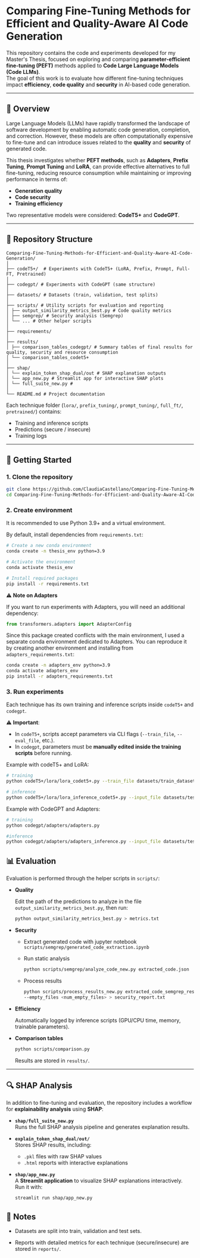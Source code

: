 # Comparing Fine-Tuning Methods for Efficient and Quality-Aware AI Code Generation

This repository contains the code and experiments developed for my Master's Thesis, focused on exploring and comparing **parameter-efficient fine-tuning (PEFT)** methods applied to **Code Large Language Models (Code LLMs)**.  
The goal of this work is to evaluate how different fine-tuning techniques impact **efficiency**, **code quality** and **security** in AI-based code generation.

---

## 📖 Overview

Large Language Models (LLMs) have rapidly transformed the landscape of software development by enabling automatic code generation, completion, and correction. However, these models are often computationally expensive to fine-tune and can introduce issues related to the **quality** and **security** of generated code.  

This thesis investigates whether **PEFT methods**, such as **Adapters**, **Prefix Tuning**, **Prompt Tuning** and **LoRA**, can provide effective alternatives to full fine-tuning, reducing resource consumption while maintaining or improving performance in terms of:

- **Generation quality**  
- **Code security**  
- **Training efficiency**

Two representative models were considered: **CodeT5+** and **CodeGPT**.

---

## 📂 Repository Structure

```
Comparing-Fine-Tuning-Methods-for-Efficient-and-Quality-Aware-AI-Code-Generation/
│
├── codeT5+/  # Experiments with CodeT5+ (LoRA, Prefix, Prompt, Full-FT, Pretrained)
│ 
├── codegpt/ # Experiments with CodeGPT (same structure)
│
├── datasets/ # Datasets (train, validation, test splits)
│
├── scripts/ # Utility scripts for evaluation and reporting
│ ├── output_similarity_metrics_best.py # Code quality metrics
│ ├── semgrep/ # Security analysis (Semgrep)
│ └── ... # Other helper scripts
│
├── requirements/ 
│
├── results/ 
│ ├── comparison_tables_codegpt/ # Summary tables of final results for quality, security and resource consumption
│ └── comparison_tables_codet5+
│
├── shap/ 
│ └── explain_token_shap_dual/out # SHAP explanation outputs
│ └── app_new.py # Streamlit app for interactive SHAP plots
│ └── full_suite_new.py #
│
└── README.md # Project documentation
```

Each technique folder (`lora/`, `prefix_tuning/`, `prompt_tuning/`, `full_ft/`, `pretrained/`) contains:
- Training and inference scripts  
- Predictions (secure / insecure)  
- Training logs  

---

## 🚀 Getting Started

### 1. Clone the repository
```bash
git clone https://github.com/ClaudiaCastellano/Comparing-Fine-Tuning-Methods-for-Efficient-and-Quality-Aware-AI-Code-Generation.git
cd Comparing-Fine-Tuning-Methods-for-Efficient-and-Quality-Aware-AI-Code-Generation
```

### 2. Create environment
It is recommended to use Python 3.9+ and a virtual environment.

By default, install dependencies from `requirements.txt`:

```bash
# Create a new conda environment
conda create -n thesis_env python=3.9

# Activate the environment
conda activate thesis_env

# Install required packages
pip install -r requirements.txt
```

⚠️ **Note on Adapters**

If you want to run experiments with Adapters, you will need an additional dependency:
```python
from transformers.adapters import AdapterConfig
```
Since this package created conflicts with the main environment, I used a separate conda environment dedicated to Adapters.
You can reproduce it by creating another environment and installing from `adapters_requirements.txt`:
```bash
conda create -n adapters_env python=3.9
conda activate adapters_env
pip install -r adapters_requirements.txt
```

### 3. Run experiments
Each technique has its own training and inference scripts inside `codeT5+` and `codegpt`.

⚠️ **Important**:  
- In `codeT5+`, scripts accept parameters via CLI flags (`--train_file`, `--eval_file`, etc.).  
- In `codegpt`, parameters must be **manually edited inside the training scripts** before running.  

Example with codeT5+ and LoRA:
```bash
# training
python codeT5+/lora/lora_codet5+.py --train_file datasets/train_datasets/train_secure.jsonl --eval_file datasets/validation_datasets/validation_secure.jsonl 

# inference
python codeT5+/lora/lora_inference_codet5+.py --input_file datasets/test_datasets/test_secure.jsonl --output_file predictions_secure.jsonl --model_name model_checkpoint/
```
Example with CodeGPT and Adapters: 
```bash
# training
python codegpt/adapters/adapters.py 

#inference
python codegpt/adapters/adapters_inference.py --input_file datasets/test_datasets/test_secure.jsonl --output_file predictions_secure.jsonl --model_name model_checkpoint/
```


## 📊 Evaluation

Evaluation is performed through the helper scripts in `scripts/`:

- **Quality**

  Edit the path of the predictions to analyze in the file `output_similarity_metrics_best.py`, then run:
  ```bash
  python output_similarity_metrics_best.py > metrics.txt
  ```
    

- **Security**
  - Extract generated code with jupyter notebook `scripts/semgrep/generated_code_extraction.ipynb`
  
  -  Run static analysis
      ```bash
      python scripts/semgrep/analyze_code_new.py extracted_code.json
      ```

  -  Process results
      ```bash 
      python scripts/process_results_new.py extracted_code_semgrep_result_batch <num_batches> \
      --empty_files <num_empty_files> > security_report.txt
        ```

- **Efficiency**

  Automatically logged by inference scripts (GPU/CPU time, memory, trainable parameters).

- **Comparison tables**
  ```bash
  python scripts/comparison.py
  ```
   Results are stored in `results/`.


---

## 🔍 SHAP Analysis

In addition to fine-tuning and evaluation, the repository includes a workflow for **explainability analysis** using **SHAP**:

- **`shap/full_suite_new.py`**  
  Runs the full SHAP analysis pipeline and generates explanation results.

- **`explain_token_shap_dual/out/`**  
  Stores SHAP results, including:
  - `.pkl` files with raw SHAP values  
  - `.html` reports with interactive explanations  

- **`shap/app_new.py`**  
  A **Streamlit application** to visualize SHAP explanations interactively.  
  Run it with:
  ```bash
  streamlit run shap/app_new.py
  ```


## 📑 Notes

- Datasets are split into train, validation and test sets.

- Reports with detailed metrics for each technique (secure/insecure) are stored in `reports/`.



